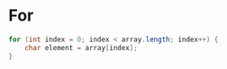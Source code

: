 # For

```java
for (int index = 0; index < array.length; index++) {
    char element = array[index];
}
```
